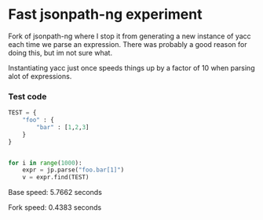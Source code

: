 # Fast jsonpath-ng experiment

Fork of jsonpath-ng where I stop it from generating a new instance of yacc each
time we parse an expression. There was probably a good reason for doing this, but im not sure what.

Instantiating yacc just once speeds things up by a factor of 10 when parsing alot of expressions.

### Test code

```python
TEST = {
    "foo" : {
        "bar" : [1,2,3]
    }
}


for i in range(1000):
    expr = jp.parse("foo.bar[1]")
    v = expr.find(TEST)
```

Base speed: 5.7662 seconds

Fork speed: 0.4383 seconds







